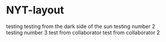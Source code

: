# NYT-layout
testing testing from the dark side of the sun
testing number 2	
testing number 3
test from collaborator
test from collaborator 2


